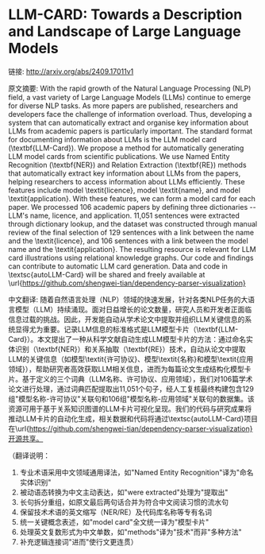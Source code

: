 # LLM-CARD: Towards a Description and Landscape of Large Language Models

链接: http://arxiv.org/abs/2409.17011v1

原文摘要:
With the rapid growth of the Natural Language Processing (NLP) field, a vast
variety of Large Language Models (LLMs) continue to emerge for diverse NLP
tasks. As more papers are published, researchers and developers face the
challenge of information overload. Thus, developing a system that can
automatically extract and organise key information about LLMs from academic
papers is particularly important. The standard format for documenting
information about LLMs is the LLM model card (\textbf{LLM-Card}). We propose a
method for automatically generating LLM model cards from scientific
publications. We use Named Entity Recognition (\textbf{NER}) and Relation
Extraction (\textbf{RE}) methods that automatically extract key information
about LLMs from the papers, helping researchers to access information about
LLMs efficiently. These features include model \textit{licence}, model
\textit{name}, and model \textit{application}. With these features, we can form
a model card for each paper. We processed 106 academic papers by defining three
dictionaries -- LLM's name, licence, and application. 11,051 sentences were
extracted through dictionary lookup, and the dataset was constructed through
manual review of the final selection of 129 sentences with a link between the
name and the \textit{licence}, and 106 sentences with a link between the model
name and the \textit{application}. The resulting resource is relevant for LLM
card illustrations using relational knowledge graphs. Our code and findings can
contribute to automatic LLM card generation. Data and code in
\textsc{autoLLM-Card} will be shared and freely available at
\url{https://github.com/shengwei-tian/dependency-parser-visualization}

中文翻译:
随着自然语言处理（NLP）领域的快速发展，针对各类NLP任务的大语言模型（LLM）持续涌现。面对日益增长的论文数量，研究人员和开发者正面临信息过载的挑战。因此，开发能自动从学术论文中提取并组织LLM关键信息的系统显得尤为重要。记录LLM信息的标准格式是LLM模型卡片（\textbf{LLM-Card}）。本文提出了一种从科学文献自动生成LLM模型卡片的方法：通过命名实体识别（\textbf{NER}）和关系抽取（\textbf{RE}）技术，自动从论文中提取LLM的关键信息（如模型\textit{许可协议}、模型\textit{名称}和模型\textit{应用领域}），帮助研究者高效获取LLM相关信息，进而为每篇论文生成结构化模型卡片。基于定义的三个词典（LLM名称、许可协议、应用领域），我们对106篇学术论文进行处理，通过词典匹配提取出11,051个句子，经人工复核最终构建包含129组"模型名称-许可协议"关联句和106组"模型名称-应用领域"关联句的数据集。该资源可用于基于关系知识图谱的LLM卡片可视化呈现。我们的代码与研究成果将推动LLM卡片的自动化生成，相关数据和代码将通过\textsc{autoLLM-Card}项目在\url{https://github.com/shengwei-tian/dependency-parser-visualization}开源共享。

（翻译说明：
1. 专业术语采用中文领域通用译法，如"Named Entity Recognition"译为"命名实体识别"
2. 被动语态转换为中文主动表达，如"were extracted"处理为"提取出"
3. 长句拆分重组，如原文最后两句话合并为符合中文阅读习惯的流水句
4. 保留技术术语的英文缩写（NER/RE）及代码库名称等专有名词
5. 统一关键概念表述，如"model card"全文统一译为"模型卡片"
6. 处理英文复数形式为中文单数，如"methods"译为"技术"而非"多种方法"
7. 补充逻辑连接词"进而"使行文更连贯）
